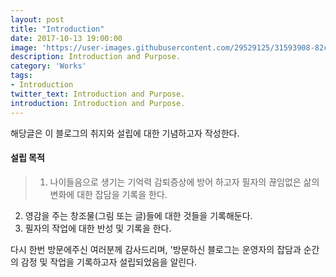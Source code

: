 ```yaml
---
layout: post
title: "Introduction"
date: 2017-10-13 19:00:00
image: 'https://user-images.githubusercontent.com/29529125/31593908-82ce7b80-b26c-11e7-9ba3-2a5decad0817.jpg'
description: Introduction and Purpose.
category: 'Works'
tags:
- Introduction
twitter_text: Introduction and Purpose.
introduction: Introduction and Purpose.
---
```



해당글은 이 블로그의 취지와 설립에 대한 기념하고자 작성한다.

#### 설립 목적
> 01. 나이들음으로 생기는 기억력 감퇴증상에 방어 하고자 필자의 끊임없은 삶의 변화에 대한 잡담을 기록을 한다.
02. 영감을 주는 창조물(그림 또는 글)들에 대한 것들을 기록해둔다.
03. 필자의 작업에 대한 반성 및 기록을 한다.

다시 한번 방문에주신 여러분께 감사드리며, 
'방문하신 블로그는 운영자의 잡담과 순간의 감정 및 작업을 기록하고자 설립되었음을 알린다.
